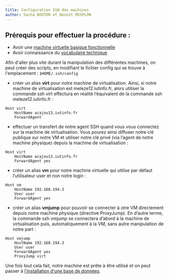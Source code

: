 ```yaml
---
title: Configuration SSH des machines
author: Sacha BOUTON et Benoît MISPLON
---
```


## Prérequis pour effectuer la procédure : 
-   Avoir une [machine virtuelle basique fonctionnelle](./creation_vm.md)
-   Avoir connaissance du [vocabulaire technique](./introduction_et_vocabulaire.md)


Afin d'aller plus vite durant la manipulation des différentes machines, on peut créer des scripts, en modifiant le fichier config qui se trouve à l'emplacement : `$HOME/.ssh/config`

- créer un alias **virt** pour notre machine de virtualisation. Ainsi, si notre machine de virtualisation est meleze12.iutinfo.fr, alors utiliser la commande ssh virt effectura en réalité l’équivalent de la commande ssh meleze12.iutinfo.fr :
```
Host virt
    HostName acajou13.iutinfo.fr
    ForwardAgent
```
- effectuer un transfert de notre agent SSH quand vous vous connectez sur la machine de virtualisation. Vous pourez ainsi diffuser notre clé publique sur notre VM et utiliser notre clé privé (via l’agent de notre machine physique) depuis la machine de virtualisation :
```
Host virt
    HostName acajou13.iutinfo.fr
    ForwardAgent yes
```
- créer un alias **vm** pour notre machine virtuelle qui utilise par défaut l’utilisateur user et non notre login : 
```
Host vm
    HostName 192.168.194.3
    User user
    ForwardAgent yes
```
- créer un alias **vmjump** pour pouvoir se connecter à otre VM directement depuis notre machine physique (directive ProxyJump). En d’autre terme, la commande ssh vmjump se connectera d’abord à la machine de virtualisation puis, automatiquement à la VM, sans autre manipulation de notre part : 
```
Host vmjump
    HostName 192.168.194.3
    User user
    ForwardAgent yes
    ProxyJump virt
```

Une fois tout cela fait, notre machine est prête à être utilisé et on peut passer à [l'installation d'une base de données](./installation_bdd.md).